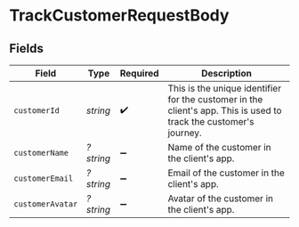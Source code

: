 # TrackCustomerRequestBody


## Fields

| Field                                                                                                             | Type                                                                                                              | Required                                                                                                          | Description                                                                                                       |
| ----------------------------------------------------------------------------------------------------------------- | ----------------------------------------------------------------------------------------------------------------- | ----------------------------------------------------------------------------------------------------------------- | ----------------------------------------------------------------------------------------------------------------- |
| `customerId`                                                                                                      | *string*                                                                                                          | :heavy_check_mark:                                                                                                | This is the unique identifier for the customer in the client's app. This is used to track the customer's journey. |
| `customerName`                                                                                                    | *?string*                                                                                                         | :heavy_minus_sign:                                                                                                | Name of the customer in the client's app.                                                                         |
| `customerEmail`                                                                                                   | *?string*                                                                                                         | :heavy_minus_sign:                                                                                                | Email of the customer in the client's app.                                                                        |
| `customerAvatar`                                                                                                  | *?string*                                                                                                         | :heavy_minus_sign:                                                                                                | Avatar of the customer in the client's app.                                                                       |